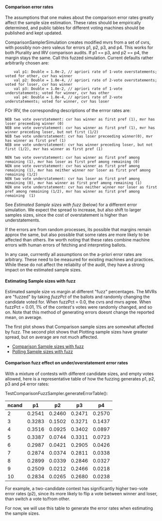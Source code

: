 #### Comparison error rates

The assumptions that one makes about the comparison error rates greatly affect the sample size estimation. These rates should
be empirically determined, and public tables for different voting machines should be published
and kept updated.

ComparisonSamplerSimulation creates modified mvrs from a set of cvrs, with possibly non-zero valeus for errors p1, p2, p3, and p4.
This works for both Plurality and IRV comparison audits.
If p1 == p3, and p2 == p4, the margin stays the same. Call this fuzzed simulation.
Current defaults rather arbitrarily chosen are:

        val p1: Double = 1.0e-2, // apriori rate of 1-vote overstatements; voted for other, cvr has winner
        val p2: Double = 1.0e-4, // apriori rate of 2-vote overstatements; voted for loser, cvr has winner
        val p3: Double = 1.0e-2, // apriori rate of 1-vote understatements; voted for winner, cvr has other
        val p4: Double = 1.0e-4, // apriori rate of 2-vote understatements; voted for winner, cvr has loser

FOr IRV, the corresponding descriptions of the errror rates are:

    NEB two vote overstatement: cvr has winner as first pref (1), mvr has loser preceeding winner (0)
    NEB one vote overstatement: cvr has winner as first pref (1), mvr has winner preceding loser, but not first (1/2)
    NEB two vote understatement: cvr has loser preceeding winner(0), mvr has winner as first pref (1)
    NEB one vote understatement: cvr has winner preceding loser, but not first (1/2), mvr has winner as first pref (1)
    
    NEN two vote overstatement: cvr has winner as first pref among remaining (1), mvr has loser as first pref among remaining (0)
    NEN one vote overstatement: cvr has winner as first pref among remaining (1), mvr has neither winner nor loser as first pref among remaining (1/2)
    NEN two vote understatement: cvr has loser as first pref among remaining (0), mvr has winner as first pref among remaining (1)
    NEN one vote understatement: cvr has neither winner nor loser as first pref among remaining (1/2), mvr has winner as first pref among remaining  (1)

See _Estimated Sample sizes with fuzz_ (below) for a different error simulation.
We expect the spread to increase, but also shift to larger samples sizes, since the cost of overstatement is higher than understatements.

If the errors are from random processes, its possible that margins remain approx the same, but also possible that some rates
are more likely to be affected than others. Itw worth noting that these rates combine machine errors with human errors of
fetching and interpreting ballots.

In any case, currrently all assumptions on the a-priori error rates are arbitrary. These need to be measured for existing
machines and practices. While these do not affect the reliabilty of the audit, they have a strong impact on the estimated sample sizes.

#### Estimating Sample sizes with fuzz

Estimated sample size vs margin at different "fuzz" percentages. The MVRs are "fuzzed" by taking _fuzzPct_ of the ballots
and randomly changing the candidate voted for. When fuzzPct = 0.0, the cvrs and mvrs agree.
When fuzzPct = 0.01, 1% of the contest's votes were randomly changed, and so on. Note that this method of generating
errors doesnt change the reported mean, on average.

The first plot shows that Comparison sample sizes are somewhat affected by fuzz. The second plot shows that Plotting sample sizes
have greater spread, but on average are not much affected.

* [Comparison Sample sizes with fuzz](docs/plots/ComparisonFuzzConcurrent.html)
* [Polling Sample sizes with fuzz](docs/plots/PollingFuzzConcurrent.html)

#### Comparison fuzz effect on under/overstatement error rates

With a mixture of contests with different candidate sizes, and empty votes allowed, here is a representative table of
how the fuzzing generates p1, p2, p3 and p4 error rates:

TestComparisonFuzzSampler.generateErrorTable():

| ncand | p1     | p2     | p3     | p4     |
|-------|--------|--------|--------|--------|
| 2     | 0.2541 | 0.2460 | 0.2471 | 0.2570 |
| 3     | 0.3283 | 0.1502 | 0.3271 | 0.1437 |
| 4     | 0.3516 | 0.0925 | 0.3402 | 0.0897 |
| 5     | 0.3387 | 0.0744 | 0.3311 | 0.0723 |
| 6     | 0.2987 | 0.0421 | 0.2905 | 0.0426 |
| 7     | 0.2874 | 0.0374 | 0.2811 | 0.0338 |
| 8     | 0.2899 | 0.0339 | 0.2846 | 0.0327 |
| 9     | 0.2509 | 0.0212 | 0.2466 | 0.0218 |
| 10    | 0.2834 | 0.0265 | 0.2680 | 0.0238 |

For example, a two-candidate contest has significantly higher two-vote error rates (p2), since its more likely to flip a
vote between winner and loser, than switch a vote to/from other.

For now, we will use this table to generate the error rates when estimating the sample sizes.